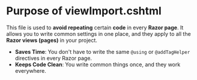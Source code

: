 # Purpose of viewImport.cshtml
This file is used to **avoid repeating** certain **code** in every **Razor page**. It allows you to write common settings in one place, 
and they apply to all the **Razor views (pages)** in your project.

- **Saves Time**: You don't have to write the same `@using` or `@addTagHelper` directives in every Razor page.
- **Keeps Code Clean**: You write common things once, and they work everywhere.

